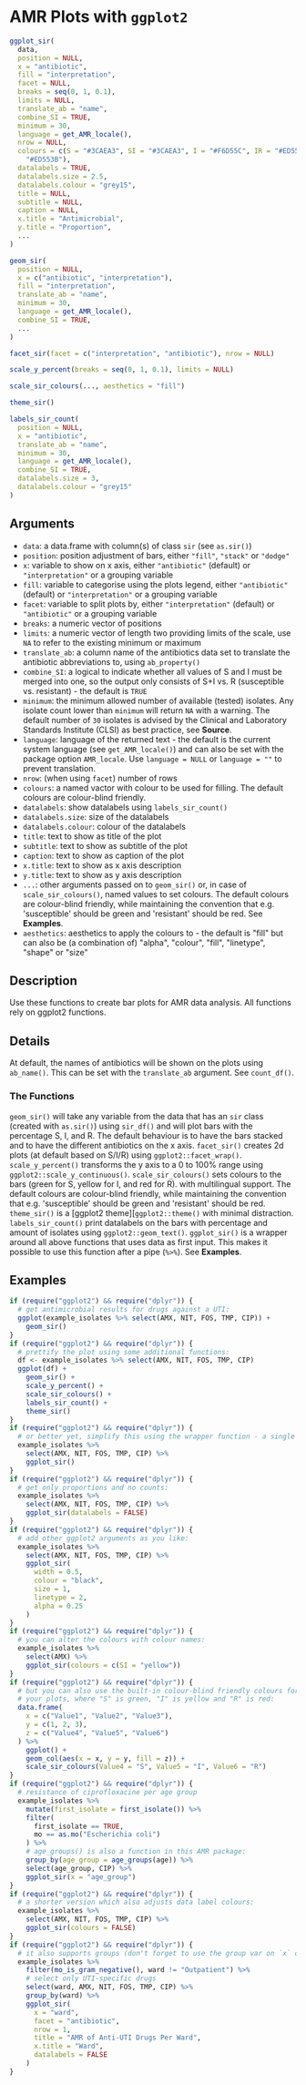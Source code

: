 # AMR Plots with `ggplot2`

```r
ggplot_sir(
  data,
  position = NULL,
  x = "antibiotic",
  fill = "interpretation",
  facet = NULL,
  breaks = seq(0, 1, 0.1),
  limits = NULL,
  translate_ab = "name",
  combine_SI = TRUE,
  minimum = 30,
  language = get_AMR_locale(),
  nrow = NULL,
  colours = c(S = "#3CAEA3", SI = "#3CAEA3", I = "#F6D55C", IR = "#ED553B", R =
    "#ED553B"),
  datalabels = TRUE,
  datalabels.size = 2.5,
  datalabels.colour = "grey15",
  title = NULL,
  subtitle = NULL,
  caption = NULL,
  x.title = "Antimicrobial",
  y.title = "Proportion",
  ...
)

geom_sir(
  position = NULL,
  x = c("antibiotic", "interpretation"),
  fill = "interpretation",
  translate_ab = "name",
  minimum = 30,
  language = get_AMR_locale(),
  combine_SI = TRUE,
  ...
)

facet_sir(facet = c("interpretation", "antibiotic"), nrow = NULL)

scale_y_percent(breaks = seq(0, 1, 0.1), limits = NULL)

scale_sir_colours(..., aesthetics = "fill")

theme_sir()

labels_sir_count(
  position = NULL,
  x = "antibiotic",
  translate_ab = "name",
  minimum = 30,
  language = get_AMR_locale(),
  combine_SI = TRUE,
  datalabels.size = 3,
  datalabels.colour = "grey15"
)
```

## Arguments

- `data`: a data.frame with column(s) of class `sir` (see `as.sir()`)
- `position`: position adjustment of bars, either `"fill"`, `"stack"` or `"dodge"`
- `x`: variable to show on x axis, either `"antibiotic"` (default) or `"interpretation"` or a grouping variable
- `fill`: variable to categorise using the plots legend, either `"antibiotic"` (default) or `"interpretation"` or a grouping variable
- `facet`: variable to split plots by, either `"interpretation"` (default) or `"antibiotic"` or a grouping variable
- `breaks`: a numeric vector of positions
- `limits`: a numeric vector of length two providing limits of the scale, use `NA` to refer to the existing minimum or maximum
- `translate_ab`: a column name of the antibiotics data set to translate the antibiotic abbreviations to, using `ab_property()`
- `combine_SI`: a logical to indicate whether all values of S and I must be merged into one, so the output only consists of S+I vs. R (susceptible vs. resistant) - the default is `TRUE`
- `minimum`: the minimum allowed number of available (tested) isolates. Any isolate count lower than `minimum` will return `NA` with a warning. The default number of `30` isolates is advised by the Clinical and Laboratory Standards Institute (CLSI) as best practice, see **Source**.
- `language`: language of the returned text - the default is the current system language (see `get_AMR_locale()`) and can also be set with the package option `AMR_locale`. Use `language = NULL` or `language = ""` to prevent translation.
- `nrow`: (when using `facet`) number of rows
- `colours`: a named vactor with colour to be used for filling. The default colours are colour-blind friendly.
- `datalabels`: show datalabels using `labels_sir_count()`
- `datalabels.size`: size of the datalabels
- `datalabels.colour`: colour of the datalabels
- `title`: text to show as title of the plot
- `subtitle`: text to show as subtitle of the plot
- `caption`: text to show as caption of the plot
- `x.title`: text to show as x axis description
- `y.title`: text to show as y axis description
- `...`: other arguments passed on to `geom_sir()` or, in case of `scale_sir_colours()`, named values to set colours. The default colours are colour-blind friendly, while maintaining the convention that e.g. 'susceptible' should be green and 'resistant' should be red. See **Examples**.
- `aesthetics`: aesthetics to apply the colours to - the default is "fill" but can also be (a combination of) "alpha", "colour", "fill", "linetype", "shape" or "size"

## Description

Use these functions to create bar plots for AMR data analysis. All functions rely on ggplot2 functions.

## Details

At default, the names of antibiotics will be shown on the plots using `ab_name()`. This can be set with the `translate_ab` argument. See `count_df()`.

### The Functions

`geom_sir()` will take any variable from the data that has an `sir` class (created with `as.sir()`) using `sir_df()` and will plot bars with the percentage S, I, and R. The default behaviour is to have the bars stacked and to have the different antibiotics on the x axis. `facet_sir()` creates 2d plots (at default based on S/I/R) using `ggplot2::facet_wrap()`. `scale_y_percent()` transforms the y axis to a 0 to 100% range using `ggplot2::scale_y_continuous()`. `scale_sir_colours()` sets colours to the bars (green for S, yellow for I, and red for R). with multilingual support. The default colours are colour-blind friendly, while maintaining the convention that e.g. 'susceptible' should be green and 'resistant' should be red. `theme_sir()` is a [ggplot2 theme][`ggplot2::theme()` with minimal distraction. `labels_sir_count()` print datalabels on the bars with percentage and amount of isolates using `ggplot2::geom_text()`. `ggplot_sir()` is a wrapper around all above functions that uses data as first input. This makes it possible to use this function after a pipe (`%>%`). See **Examples**.

## Examples

```r
if (require("ggplot2") && require("dplyr")) {
  # get antimicrobial results for drugs against a UTI:
  ggplot(example_isolates %>% select(AMX, NIT, FOS, TMP, CIP)) +
    geom_sir()
}
if (require("ggplot2") && require("dplyr")) {
  # prettify the plot using some additional functions:
  df <- example_isolates %>% select(AMX, NIT, FOS, TMP, CIP)
  ggplot(df) +
    geom_sir() +
    scale_y_percent() +
    scale_sir_colours() +
    labels_sir_count() +
    theme_sir()
}
if (require("ggplot2") && require("dplyr")) {
  # or better yet, simplify this using the wrapper function - a single command:
  example_isolates %>%
    select(AMX, NIT, FOS, TMP, CIP) %>%
    ggplot_sir()
}
if (require("ggplot2") && require("dplyr")) {
  # get only proportions and no counts:
  example_isolates %>%
    select(AMX, NIT, FOS, TMP, CIP) %>%
    ggplot_sir(datalabels = FALSE)
}
if (require("ggplot2") && require("dplyr")) {
  # add other ggplot2 arguments as you like:
  example_isolates %>%
    select(AMX, NIT, FOS, TMP, CIP) %>%
    ggplot_sir(
      width = 0.5,
      colour = "black",
      size = 1,
      linetype = 2,
      alpha = 0.25
    )
}
if (require("ggplot2") && require("dplyr")) {
  # you can alter the colours with colour names:
  example_isolates %>%
    select(AMX) %>%
    ggplot_sir(colours = c(SI = "yellow"))
}
if (require("ggplot2") && require("dplyr")) {
  # but you can also use the built-in colour-blind friendly colours for
  # your plots, where "S" is green, "I" is yellow and "R" is red:
  data.frame(
    x = c("Value1", "Value2", "Value3"),
    y = c(1, 2, 3),
    z = c("Value4", "Value5", "Value6")
  ) %>%
    ggplot() +
    geom_col(aes(x = x, y = y, fill = z)) +
    scale_sir_colours(Value4 = "S", Value5 = "I", Value6 = "R")
}
if (require("ggplot2") && require("dplyr")) {
  # resistance of ciprofloxacine per age group
  example_isolates %>%
    mutate(first_isolate = first_isolate()) %>%
    filter(
      first_isolate == TRUE,
      mo == as.mo("Escherichia coli")
    ) %>%
    # age_groups() is also a function in this AMR package:
    group_by(age_group = age_groups(age)) %>%
    select(age_group, CIP) %>%
    ggplot_sir(x = "age_group")
}
if (require("ggplot2") && require("dplyr")) {
  # a shorter version which also adjusts data label colours:
  example_isolates %>%
    select(AMX, NIT, FOS, TMP, CIP) %>%
    ggplot_sir(colours = FALSE)
}
if (require("ggplot2") && require("dplyr")) {
  # it also supports groups (don't forget to use the group var on `x` or `facet`):
  example_isolates %>%
    filter(mo_is_gram_negative(), ward != "Outpatient") %>%
    # select only UTI-specific drugs
    select(ward, AMX, NIT, FOS, TMP, CIP) %>%
    group_by(ward) %>%
    ggplot_sir(
      x = "ward",
      facet = "antibiotic",
      nrow = 1,
      title = "AMR of Anti-UTI Drugs Per Ward",
      x.title = "Ward",
      datalabels = FALSE
    )
}
```



